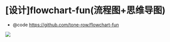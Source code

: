 # [设计]flowchart-fun(流程图+思维导图)

- @code https://github.com/tone-row/flowchart-fun

![](https://luo0412.oss-cn-hangzhou.aliyuncs.com/1642738838126.jpg)